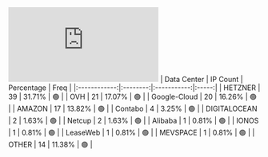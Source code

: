 ![Diagramm](https://github.com/obajay/StateSync-snapshots/blob/main/Projects/BandProtocol/1/README.md)
| Data Center | IP Count | Percentage | Freq |
|:------------:|:--------:|:-----------:|:-----:|
| HETZNER | 39 | 31.71% | 🟢 |
| OVH | 21 | 17.07% | 🟢 |
| Google-Cloud | 20 | 16.26% | 🟢 |
| AMAZON | 17 | 13.82% | 🟢 |
| Contabo | 4 | 3.25% | 🟢 |
| DIGITALOCEAN | 2 | 1.63% | 🟢 |
| Netcup | 2 | 1.63% | 🟢 |
| Alibaba | 1 | 0.81% | 🟢 |
| IONOS | 1 | 0.81% | 🟢 |
| LeaseWeb | 1 | 0.81% | 🟢 |
| MEVSPACE | 1 | 0.81% | 🟢 |
| OTHER | 14 | 11.38% | 🟢 |